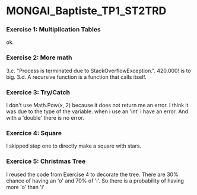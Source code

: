 # MONGAI_Baptiste_TP1_ST2TRD

### Exercise 1: Multiplication Tables

ok.

### Exercise 2: More math

3.c. "Process is terminated due to StackOverflowException.". 420.000! is to big.
3.d. A recursive function is a function that calls itself.

### Exercice 3: Try/Catch

I don't use Math.Pow(x, 2) because it does not return me an error.
I think it was due to the type of the variable. when i use an 'int' i have an error. 
And with a 'double' there is no error.

### Exercice 4: Square

I skipped step one to directly make a square with stars.

### Exercice 5: Christmas Tree

I reused the code from Exercise 4 to decorate the tree. 
There are 30% chance of having an 'o' and 70% of 'i'. 
So there is a probability of having more 'o' than 'i'
